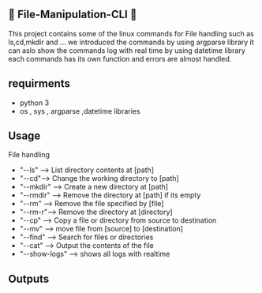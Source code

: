 ## :open_file_folder: File-Manipulation-CLI :open_file_folder:
This project contains some of the linux commands for File handling such as ls,cd,mkdir and ...
we introduced the commands by using argparse library it can aslo show the commands log with real time by using datetime library
each commands has its own function and errors are almost handled.
## requirments 
- python 3 
- os , sys , argparse ,datetime libraries
## Usage
File handling 
- "--ls" --> List directory contents at [path]
- "--cd"--> Change the working directory to [path]
- "--mkdir" --> Create a new directory at [path]
- "--rmdir" --> Remove the directory at [path] if its empty
- "--rm" --> Remove the file specified by [file]
- "--rm-r"--> Remove the directory at [directory]
- "--cp" --> Copy a file or directory from source to destination
- "--mv" --> move file from [source] to [destination]
- "--find" --> Search for files or directories
- "--cat" --> Output the contents of the file
- "--show-logs" --> shows all logs with realtime
## Outputs

